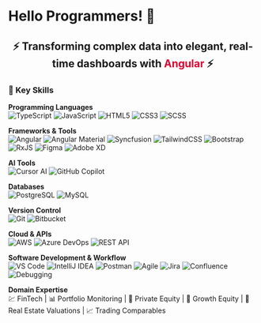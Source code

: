 # Hello Programmers! 👋

<h2 align="center">⚡ Transforming complex data into elegant, real-time dashboards with <span style="color:#DD0031">Angular</span> ⚡</h2>

### 🚀 Key Skills

**Programming Languages**  
![TypeScript](https://img.shields.io/badge/TypeScript-3178C6?style=for-the-badge&logo=typescript&logoColor=white)
![JavaScript](https://img.shields.io/badge/JavaScript-F7DF1E?style=for-the-badge&logo=javascript&logoColor=black)
![HTML5](https://img.shields.io/badge/HTML5-E34F26?style=for-the-badge&logo=html5&logoColor=white)
![CSS3](https://img.shields.io/badge/CSS3-1572B6?style=for-the-badge&logo=css3&logoColor=white)
![SCSS](https://img.shields.io/badge/SCSS-CC6699?style=for-the-badge&logo=sass&logoColor=white)

**Frameworks & Tools**  
![Angular](https://img.shields.io/badge/Angular-DD0031?style=for-the-badge&logo=angular&logoColor=white)
![Angular Material](https://img.shields.io/badge/Angular%20Material-757575?style=for-the-badge&logo=angular&logoColor=white)
![Syncfusion](https://img.shields.io/badge/Syncfusion-3A76F0?style=for-the-badge&logo=syncfusion&logoColor=white)
![TailwindCSS](https://img.shields.io/badge/Tailwind_CSS-38B2AC?style=for-the-badge&logo=tailwind-css&logoColor=white)
![Bootstrap](https://img.shields.io/badge/Bootstrap-7952B3?style=for-the-badge&logo=bootstrap&logoColor=white)
![RxJS](https://img.shields.io/badge/RxJS-B7178C?style=for-the-badge&logo=reactivex&logoColor=white)
![Figma](https://img.shields.io/badge/Figma-F24E1E?style=for-the-badge&logo=figma&logoColor=white)
![Adobe XD](https://img.shields.io/badge/Adobe%20XD-FF61F6?style=for-the-badge&logo=adobe-xd&logoColor=white)

**AI Tools**  
![Cursor AI](https://img.shields.io/badge/Cursor_AI-000000?style=for-the-badge&logo=cursor&logoColor=white)
![GitHub Copilot](https://img.shields.io/badge/GitHub_Copilot-000000?style=for-the-badge&logo=github&logoColor=white)

**Databases**  
![PostgreSQL](https://img.shields.io/badge/PostgreSQL-4169E1?style=for-the-badge&logo=postgresql&logoColor=white)
![MySQL](https://img.shields.io/badge/MySQL-4479A1?style=for-the-badge&logo=mysql&logoColor=white)

**Version Control**  
![Git](https://img.shields.io/badge/Git-F05032?style=for-the-badge&logo=git&logoColor=white)
![Bitbucket](https://img.shields.io/badge/Bitbucket-0052CC?style=for-the-badge&logo=bitbucket&logoColor=white)

**Cloud & APIs**  
![AWS](https://img.shields.io/badge/AWS-232F3E?style=for-the-badge&logo=amazon-aws&logoColor=white)
![Azure DevOps](https://img.shields.io/badge/Azure_DevOps-0078D7?style=for-the-badge&logo=azuredevops&logoColor=white)
![REST API](https://img.shields.io/badge/REST_API-02569B?style=for-the-badge&logo=api&logoColor=white)

**Software Development & Workflow**  
![VS Code](https://img.shields.io/badge/VS_Code-007ACC?style=for-the-badge&logo=visual-studio-code&logoColor=white)
![IntelliJ IDEA](https://img.shields.io/badge/IntelliJ_IDEA-000000?style=for-the-badge&logo=intellij-idea&logoColor=white)
![Postman](https://img.shields.io/badge/Postman-FF6C37?style=for-the-badge&logo=postman&logoColor=white)
![Agile](https://img.shields.io/badge/Agile_Scrum-2496ED?style=for-the-badge&logo=scrumalliance&logoColor=white)
![Jira](https://img.shields.io/badge/Jira-0052CC?style=for-the-badge&logo=jira&logoColor=white)
![Confluence](https://img.shields.io/badge/Confluence-172B4D?style=for-the-badge&logo=confluence&logoColor=white)
![Debugging](https://img.shields.io/badge/Debugging-000000?style=for-the-badge&logo=visualstudiocode&logoColor=white)

**Domain Expertise**  
💹 FinTech | 📊 Portfolio Monitoring | 💼 Private Equity | 🚀 Growth Equity | 🏢 Real Estate Valuations | 📈 Trading Comparables
